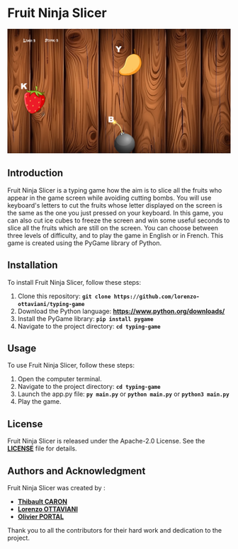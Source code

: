 # Fruit Ninja Slicer

<img src="./assets/images/game_view.png" alt="A view of the game.">

## **Introduction**

Fruit Ninja Slicer is a typing game how the aim is to slice all the fruits
who appear in the game screen while avoiding cutting bombs.
You will use keyboard's letters to cut the fruits whose letter displayed 
on the screen is the same as the one you just pressed on your keyboard.
In this game, you can also cut ice cubes to freeze the screen and win some
useful seconds to slice all the fruits which are still on the screen.
You can choose between three levels of difficulty, and to play the game in
English or in French.
This game is created using the PyGame library of Python.

## **Installation**

To install Fruit Ninja Slicer, follow these steps:

1. Clone this repository: **`git clone https://github.com/lorenzo-ottaviani/typing-game`**
2. Download the Python language: **https://www.python.org/downloads/**
3. Install the PyGame library: **`pip install pygame`**
4. Navigate to the project directory: **`cd typing-game`**


## **Usage**

To use Fruit Ninja Slicer, follow these steps:

1. Open the computer terminal.
2. Navigate to the project directory: **`cd typing-game`**
3. Launch the app.py file: **`py main.py`** or **`python main.py`** or **`python3 main.py`**
4. Play the game.

## **License**

Fruit Ninja Slicer is released under the Apache-2.0 License. 
See the **[LICENSE](http://www.apache.org/licenses/LICENSE-2.0)** file for details.

## **Authors and Acknowledgment**

Fruit Ninja Slicer was created by :

- **[Thibault CARON](https://github.com/thibault-caron)**
- **[Lorenzo OTTAVIANI](https://github.com/lorenzo-ottaviani)**
- **[Olivier PORTAL](https://github.com/olivier-portal)**

Thank you to all the contributors for their hard work and dedication to the project.

